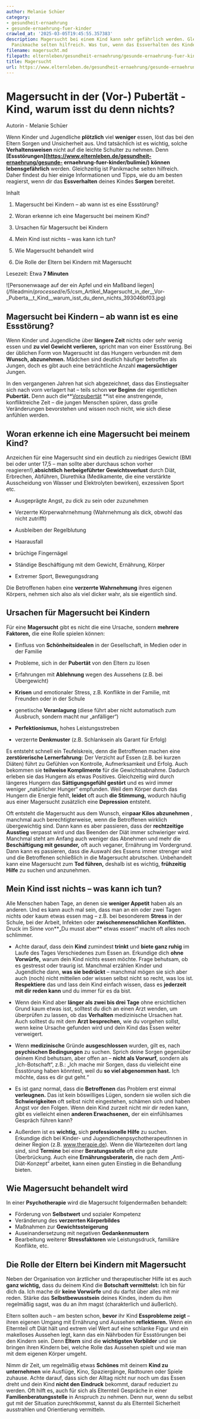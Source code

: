 ```yaml
---
author: Melanie Schüer
category:
- gesundheit-ernaehrung
- gesunde-ernaehrung-fuer-kinder
crawled_at: '2025-03-05T19:45:55.357383'
description: Magersucht bei einem Kind kann sehr gefährlich werden. Gleichzeitig ist
  Panikmache selten hilfreich. Was tun, wenn das Essverhalten des Kindes Sorgen bereitet?
filename: magersucht.md
filepath: elternleben/gesundheit-ernaehrung/gesunde-ernaehrung-fuer-kinder/magersucht.md
title: Magersucht
url: https://www.elternleben.de/gesundheit-ernaehrung/gesunde-ernaehrung-fuer-kinder/magersucht/
---
```


#  Magersucht in der (Vor-) Pubertät - Kind, warum isst du denn nichts?

Autorin - Melanie Schüer

Wenn Kinder und Jugendliche **plötzlich** viel **weniger** essen, löst das bei
den Eltern Sorgen und Unsicherheit aus. Und tatsächlich ist es wichtig, solche
**Verhaltensweisen** nicht auf die leichte Schulter zu nehmen. Denn
**[Essstörungen](https://www.elternleben.de/gesundheit-ernaehrung/gesunde-
ernaehrung-fuer-kinder/bulimie/)** **können** **lebensgefährlich** werden.
Gleichzeitig ist Panikmache selten hilfreich. Daher findest du hier einige
Informationen und Tipps, wie du am besten reagierst, wenn dir das
**Essverhalten** deines Kindes **Sorgen** bereitet.

Inhalt

1. Magersucht bei Kindern – ab wann ist es eine Essstörung?

2. Woran erkenne ich eine Magersucht bei meinem Kind?

3. Ursachen für Magersucht bei Kindern

4. Mein Kind isst nichts – was kann ich tun?

5. Wie Magersucht behandelt wird

6. Die Rolle der Eltern bei Kindern mit Magersucht

Lesezeit: Etwa **7 Minuten**

![Personenwaage auf der ein Apfel und ein Maßband
liegen](/fileadmin/_processed_/e/5/csm_Artikel_Magersucht_in_der__Vor-
_Puberta__t_Kind__warum_isst_du_denn_nichts_393046bf03.jpg)

##  Magersucht bei Kindern – ab wann ist es eine Essstörung?

Wenn Kinder und Jugendliche über **längere Zeit** nichts oder sehr wenig essen
und **zu viel Gewicht verlieren,** spricht man von einer Essstörung. Bei der
üblichen Form von Magersucht ist das Hungern verbunden mit dem **Wunsch,
abzunehmen.** Mädchen sind deutlich häufiger betroffen als Jungen, doch es
gibt auch eine beträchtliche Anzahl **magersüchtiger** Jungen.  
  
In den vergangenen Jahren hat sich abgezeichnet, dass das Einstiegsalter sich
nach vorn verlagert hat – teils schon **vor Beginn** der eigentlichen
**Pubertät.** Denn auch
die**[Vorpubertät](https://www.elternleben.de/schulkind/vorpubertaet/) **ist
eine anstrengende, konfliktreiche Zeit – die jungen Menschen spüren, dass
große Veränderungen bevorstehen und wissen noch nicht, wie sich diese anfühlen
werden.

##  Woran erkenne ich eine Magersucht bei meinem Kind?

Anzeichen für eine Magersucht sind ein deutlich zu niedriges Gewicht (BMI bei
oder unter 17,5 – man sollte aber durchaus schon vorher
reagieren!),**absichtlich** **herbeigeführter** **Gewichtsverlust** durch
Diät, Erbrechen, Abführen, Diurethika (Medikamente, die eine verstärkte
Ausscheidung von Wasser und Elektrolyten bewirken), exzessiven Sport etc.

  * Ausgeprägte Angst, zu dick zu sein oder zuzunehmen  
  

  * Verzerrte Körperwahrnehmung (Wahrnehmung als dick, obwohl das nicht zutrifft)  
  

  * Ausbleiben der Regelblutung  
  

  * Haarausfall  
  

  * brüchige Fingernägel  
  

  * Ständige Beschäftigung mit dem Gewicht, Ernährung, Körper  
  

  * Extremer Sport, Bewegungsdrang

Die Betroffenen haben eine **verzerrte Wahrnehmung** ihres eigenen Körpers,
nehmen sich also als viel dicker wahr, als sie eigentlich sind.

##  Ursachen für Magersucht bei Kindern

Für eine **Magersucht** gibt es nicht die eine Ursache, sondern **mehrere
Faktoren,** die eine Rolle spielen können:

  * Einfluss von **Schönheitsidealen** in der Gesellschaft, in Medien oder in der Familie  

  * Probleme, sich in der **Pubertät** von den Eltern zu lösen  

  * Erfahrungen mit **Ablehnung** wegen des Aussehens (z.B. bei Übergewicht)  

  * **Krisen** und emotionaler Stress, z.B. Konflikte in der Familie, mit Freunden oder in der Schule  

  * genetische **Veranlagung** (diese führt aber nicht automatisch zum Ausbruch, sondern macht nur „anfälliger“)  

  * **Perfektionismus,** hohes Leistungsstreben  

  * verzerrte **Denkmuster** (z.B. Schlanksein als Garant für Erfolg)

Es entsteht schnell ein Teufelskreis, denn die Betroffenen machen eine
**zerstörerische Lernerfahrung:** Der Verzicht auf Essen (z.B. bei kurzen
Diäten) führt zu Gefühlen von Kontrolle, Aufmerksamkeit und Erfolg. Auch
bekommen sie **teilweise Komplimente** für die Gewichtsabnahme. Dadurch
erleben sie das Hungern als etwas Positives. Gleichzeitig wird durch längeres
Hungern das **Sättigungsgefühl gestört** und es wird immer weniger
„natürlicher Hunger“ empfunden. Weil dem Körper durch das Hungern die Energie
fehlt, **leidet** oft auch **die Stimmung,** wodurch häufig aus einer
Magersucht zusätzlich eine **Depression** entsteht.  
  
Oft entsteht die Magersucht aus dem Wunsch, ein**paar Kilos** **abzunehmen** ,
manchmal auch berechtigterweise, wenn die Betroffenen wirklich übergewichtig
sind. Dann kann es aber passieren, dass der **rechtzeitige Ausstieg** verpasst
wird und das Beenden der Diät immer schwieriger wird. Manchmal steht am Anfang
auch weniger das Abnehmen und mehr die **Beschäftigung mit gesunder,** oft
auch veganer, Ernährung im Vordergrund. Dann kann es passieren, dass die
Auswahl des Essens immer strenger wird und die Betroffenen schließlich in die
Magersucht abrutschen. Unbehandelt kann eine Magersucht zum **Tod führen,**
deshalb ist es wichtig, **frühzeitig Hilfe** zu suchen und anzunehmen.

##  Mein Kind isst nichts – was kann ich tun?

Alle Menschen haben Tage, an denen sie **weniger Appetit** haben als an
anderen. Und es kann auch mal sein, dass man an ein oder zwei Tagen nichts
oder kaum etwas essen mag – z.B. bei besonderem **Stress** in der Schule, bei
der Arbeit, Infekten oder **zwischenmenschlichen** **Konflikten.** Druck im
Sinne von**„Du musst aber** etwas essen!“ macht oft alles noch schlimmer.  

  * Achte darauf, dass dein **Kind** zumindest **trinkt** und **biete ganz ruhig** im Laufe des Tages Verschiedenes zum Essen an. Erkundige dich **ohne Vorwürfe,** warum dein Kind nichts essen möchte. Frage behutsam, ob es gestresst oder traurig ist. Manchmal erzählen Kinder und Jugendliche dann, **was sie bedrückt** – manchmal mögen sie sich aber auch (noch) nicht mitteilen oder wissen selbst nicht so recht, was los ist. **Respektiere** das und lass dein Kind einfach wissen, dass es **jederzeit mit dir reden kann** und du immer für es da bist.  

  * Wenn dein Kind aber **länger als zwei bis drei Tage** ohne ersichtlichen Grund kaum etwas isst, solltest du dich an einen Arzt wenden, um überprüfen zu lassen, ob das **Verhalten** medizinische Ursachen hat. Auch solltest du mit dem **Arzt besprechen,** wie du vorgehen sollst, wenn keine Ursache gefunden wird und dein Kind das Essen weiter verweigert.  

  * Wenn **medizinische** Gründe **ausgeschlossen** wurden, gilt es, nach **psychischen Bedingungen** zu suchen. Sprich deine Sorgen gegenüber deinem Kind behutsam, aber offen an – **nicht als Vorwurf,** sondern als „Ich-Botschaft“, z.B.: „Ich mache mir Sorgen, dass du vielleicht eine Essstörung haben könntest, weil du **so viel abgenommen hast.** Ich möchte, dass es dir gut geht.“  

  * Es ist ganz normal, dass die **Betroffenen** das Problem erst einmal **verleugnen.** Das ist kein böswilliges Lügen, sondern sie wollen sich die **Schwierigkeiten** oft selbst nicht eingestehen, schämen sich und haben Angst vor den Folgen. Wenn dein Kind zurzeit nicht mir dir reden kann, gibt es vielleicht einen **anderen Erwachsenen,** der ein einfühlsames Gespräch führen kann?  

  * Außerdem ist es **wichtig,** sich **professionelle Hilfe** zu suchen. Erkundige dich bei Kinder- und JugendlichenpsychotherapeutInnen in deiner Region (z.B. www.therapie.de). Wenn die Wartezeiten dort lang sind, sind **Termine** bei einer **Beratungsstelle** oft eine gute Überbrückung. Auch eine **Ernährungsberaterin,** die nach dem „Anti-Diät-Konzept“ arbeitet, kann einen guten Einstieg in die Behandlung bieten.

##  Wie Magersucht behandelt wird

In einer **Psychotherapie** wird die Magersucht folgendermaßen behandelt:  

  * Förderung von **Selbstwert** und sozialer Kompetenz
  * Veränderung des **verzerrten Körperbildes**
  * Maßnahmen zur **Gewichtssteigerung**
  * Auseinandersetzung mit negativen **Gedankenmustern**
  * Bearbeitung weiterer **Stressfaktoren** wie Leistungsdruck, familiäre Konflikte, etc.

##  Die Rolle der Eltern bei Kindern mit Magersucht

Neben der Organisation von ärztlicher und therapeutischer Hilfe ist es auch
**ganz wichtig,** dass du deinem Kind die **Botschaft vermittelst:** Ich bin
für dich da. Ich mache dir **keine Vorwürfe** und du darfst über alles mit mir
reden. Stärke das **Selbstbewusstsein** deines Kindes, indem du ihm regelmäßig
sagst, was du an ihm magst (charakterlich und äußerlich).  
  
Eltern sollten auch – am besten schon, **bevor** ihr Kind **Essprobleme
zeigt** – ihren eigenen Umgang mit Ernährung und Aussehen **reflektieren.**
Wenn ein Elternteil oft Diät hält und extrem viel Wert auf eine schlanke Figur
und ein makelloses Aussehen legt, kann das ein Nährboden für Essstörungen bei
den Kindern sein. Denn **Eltern** sind die **wichtigsten Vorbilder** und sie
bringen ihren Kindern bei, welche Rolle das Aussehen spielt und wie man mit
dem eigenen Körper umgeht.  
  
Nimm dir Zeit, um regelmäßig etwas **Schönes** mit deinem **Kind zu
unternehmen** wie Ausflüge, Kino, Spaziergänge, Radtouren oder Spiele zuhause.
Achte darauf, dass sich der Alltag nicht nur noch um das Essen dreht und dein
Kind **nicht den Eindruck** bekommt, darauf reduziert zu werden. Oft hilft es,
auch für sich als Elternteil Gespräche in einer **Familienberatungsstelle** in
Anspruch zu nehmen. Denn nur, wenn du selbst gut mit der Situation
zurechtkommst, kannst du als Elternteil Sicherheit ausstrahlen und
Orientierung vermitteln.

